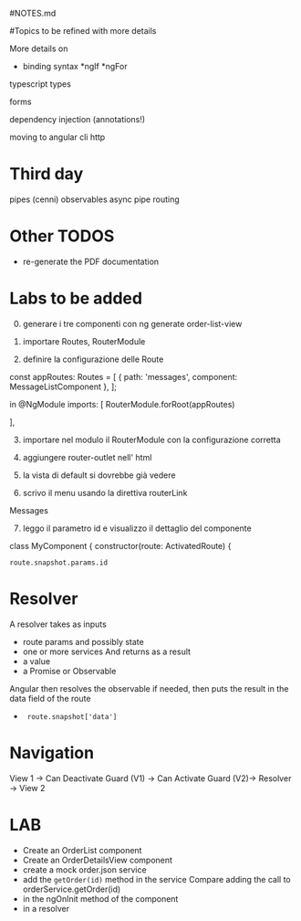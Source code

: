 #NOTES.md

#Topics to be refined with more details

More details on 
* binding syntax
*ngIf
*ngFor

typescript types

forms

dependency injection (annotations!)

moving to angular cli
http

# Third day
pipes (cenni)
observables
async pipe
routing


# Other TODOS
* re-generate the PDF documentation



# Labs to be added
0) generare i tre componenti con ng generate order-list-view

1) importare Routes, RouterModule

2) definire la configurazione delle Route

const appRoutes: Routes = [
  { 
      path: 'messages', 
      component: MessageListComponent 
  },
];

in @NgModule
imports: [
    RouterModule.forRoot(appRoutes)
    
  ],


3) importare nel modulo il RouterModule con la configurazione corretta

4) aggiungere router-outlet nell' html

5) la vista di default si dovrebbe già vedere

6) scrivo il menu usando la direttiva routerLink 

<a routerLink="/messages" routerLinkActive="active">Messages</a>

7) leggo il parametro id e visualizzo il dettaglio del componente

class MyComponent {
  constructor(route: ActivatedRoute) {

    route.snapshot.params.id


# Resolver
A resolver takes as inputs
* route params and possibly state
* one or more services
And returns as a result
* a value
* a Promise or Observable

Angular then resolves the observable if needed, then puts the result in the data field of the route
* `` route.snapshot['data']``

# Navigation 
View 1 -> Can Deactivate Guard (V1) -> Can Activate Guard (V2)-> Resolver -> View 2

# LAB 
* Create an OrderList component
* Create an OrderDetailsView component
* create a mock order.json service
* add the ``getOrder(id)`` method in the service
Compare adding the call to orderService.getOrder(id) 
* in the ngOnInit method of the component
* in a resolver

